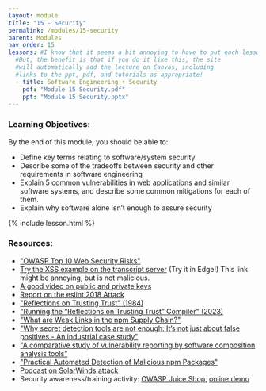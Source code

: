 ```yaml
---
layout: module
title: "15 - Security"
permalink: /modules/15-security
parent: Modules
nav_order: 15 
lessons: #I know that it seems a bit annoying to have to put each lesson in the yaml header like this...
  #But, the benefit is that if you do it like this, the site
  #will automatically add the lecture on Canvas, including
  #links to the ppt, pdf, and tutorials as appropriate!
  - title: Software Engineering + Security
    pdf: "Module 15 Security.pdf"
    ppt: "Module 15 Security.pptx"
---
```


### Learning Objectives:
By the end of this module, you should be able to:
* Define key terms relating to software/system security
* Describe some of the tradeoffs between security and other requirements in software engineering
* Explain 5 common vulnerabilities in web applications and similar software systems, and describe some common mitigations for each of them.
* Explain why software alone isn’t enough to assure security

{% include lesson.html %}

### Resources:

* ["OWASP Top 10 Web Security Risks"](https://owasp.org/www-project-top-ten/)
* [Try the XSS example on the transcript server](https://rest-example.covey.town/transcripts/%3Ch1%3ECongratulations%21%3C%2Fh1%3E%20You%20are%20the%201000th%20visitor%20to%20the%20transcript%20site%21%20You%20have%20been%20selected%20to%20receive%20a%20free%20iPad.%20To%20claim%20your%20prize%20%3Ca%20href%3D%27https%3A%2F%2Fwww.youtube.com%2Fwatch%3Fv%3DDLzxrzFCyOs%27%3Eclick%20here%21%3C%2Fa%3E%3Cscript%20language%3D%22javascript%22%3Edocument.getRootNode%28%29.body.innerHTML%3D%27%3Ch1%3ECongratulations%21%3C%2Fh1%3EYou%20are%20the%201000th%20visitor%20to%20the%20transcript%20site%21%20You%20have%20been%20selected%20to%20receive%20a%20free%20iPad.%20To%20claim%20your%20prize%20%3Ca%20href%3D%22https%3A%2F%2Fwww.youtube.com%2Fwatch%3Fv%3DDLzxrzFCyOs%22%3Eclick%20here%21%3C%2Fa%3E%27%3Balert%28%27You%20are%20a%20winner%21%27%29%3B%3C%2Fscript%3E) (Try it in Edge!) This link might be annoying, but is not malicious.
* [A good video on public and private keys](https://www.youtube.com/watch?v=_zyKvPvh808)
* [Report on the eslint 2018 Attack](https://eslint.org/blog/2018/07/postmortem-for-malicious-package-publishes/)
* ["Reflections on Trusting Trust" (1984)](https://dl.acm.org/doi/pdf/10.1145/358198.358210)
* ["Running the “Reflections on Trusting Trust” Compiler" (2023)](https://research.swtch.com/nih)
* ["What are Weak Links in the npm Supply Chain?"](https://arxiv.org/abs/2112.10165)
* ["Why secret detection tools are not enough: It’s not just about false positives - An industrial case study"](https://link.springer.com/article/10.1007/s10664-021-10109-y)
* ["A comparative study of vulnerability reporting by software composition analysis tools"](https://dl.acm.org/doi/10.1145/3475716.3475769)
* ["Practical Automated Detection of Malicious npm Packages"](https://arxiv.org/abs/2202.13953)
* [Podcast on SolarWinds attack](https://www.theverge.com/2021/1/26/22248631/solarwinds-hack-cybersecurity-us-menn-decoder-podcast)
* Security awareness/training activity: [OWASP Juice Shop](https://owasp.org/www-project-juice-shop/), [online demo](https://juice-shop.herokuapp.com/#/)

